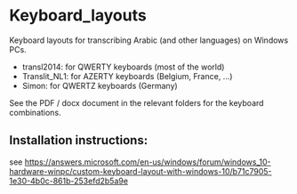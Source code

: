 # Keyboard_layouts

Keyboard layouts for transcribing Arabic (and other languages) on Windows PCs.

* transl2014: for QWERTY keyboards (most of the world)
* Translit_NL1: for AZERTY keyboards (Belgium, France, ...)
* Simon: for QWERTZ keyboards (Germany)

See the PDF / docx document in the relevant folders for the keyboard combinations.

## Installation instructions: 

see https://answers.microsoft.com/en-us/windows/forum/windows_10-hardware-winpc/custom-keyboard-layout-with-windows-10/b71c7905-1e30-4b0c-861b-253efd2b5a9e
